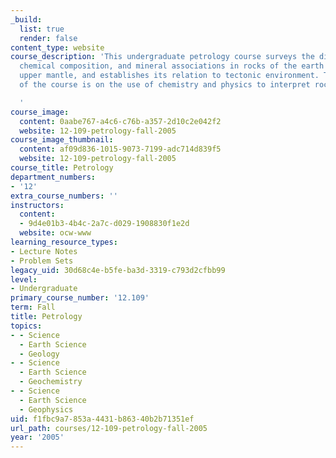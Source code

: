 ```yaml
---
_build:
  list: true
  render: false
content_type: website
course_description: 'This undergraduate petrology course surveys the distribution,
  chemical composition, and mineral associations in rocks of the earth''s crust and
  upper mantle, and establishes its relation to tectonic environment. The emphasis
  of the course is on the use of chemistry and physics to interpret rock forming processes.

  '
course_image:
  content: 0aabe767-a4c6-c76b-a357-2d10c2e042f2
  website: 12-109-petrology-fall-2005
course_image_thumbnail:
  content: af09d836-1015-9073-7199-adc714d839f5
  website: 12-109-petrology-fall-2005
course_title: Petrology
department_numbers:
- '12'
extra_course_numbers: ''
instructors:
  content:
  - 9d4e01b3-4b4c-2a7c-d029-1908830f1e2d
  website: ocw-www
learning_resource_types:
- Lecture Notes
- Problem Sets
legacy_uid: 30d68c4e-b5fe-ba3d-3319-c793d2cfbb99
level:
- Undergraduate
primary_course_number: '12.109'
term: Fall
title: Petrology
topics:
- - Science
  - Earth Science
  - Geology
- - Science
  - Earth Science
  - Geochemistry
- - Science
  - Earth Science
  - Geophysics
uid: f1fbc9a7-853a-4431-b863-40b2b71351ef
url_path: courses/12-109-petrology-fall-2005
year: '2005'
---
```

